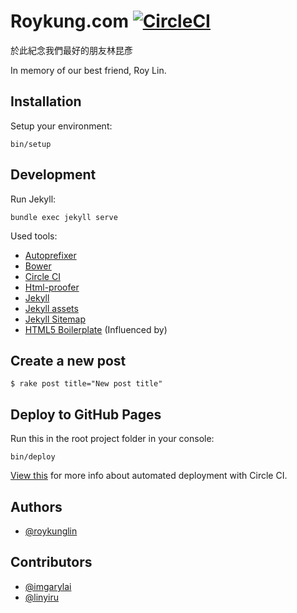 # Roykung.com [![CircleCI](https://circleci.com/gh/Jungllle/roykung.com.svg?style=svg)](https://circleci.com/gh/Jungllle/roykung.com)

於此紀念我們最好的朋友林昆彥

In memory of our best friend, Roy Lin.

## Installation

Setup your environment:

    bin/setup

## Development

Run Jekyll:

    bundle exec jekyll serve

Used tools:
  - [Autoprefixer](https://github.com/postcss/autoprefixer)
  - [Bower](http://bower.io/)
  - [Circle CI](https://circleci.com/)
  - [Html-proofer](https://github.com/gjtorikian/html-proofer)
  - [Jekyll](http://jekyllrb.com/)
  - [Jekyll assets](https://github.com/jekyll/jekyll-assets)
  - [Jekyll Sitemap](https://github.com/jekyll/jekyll-sitemap)
  - [HTML5 Boilerplate](https://html5boilerplate.com/) (Influenced by)

## Create a new post

```
$ rake post title="New post title"
```

## Deploy to GitHub Pages

Run this in the root project folder in your console:

    bin/deploy

[View this](https://github.com/nielsenramon/kickster#automated-deployment-with-circle-ci) for more info about automated deployment with Circle CI.

## Authors

- [@roykunglin](https://github.com/roykunglin)

## Contributors

- [@imgarylai](https://github.com/imgarylai)
- [@linyiru](https://github.com/linyiru)

